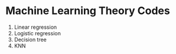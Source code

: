 # Machine Learning Theory Codes

1) Linear regression
2) Logistic regression
3) Decision tree
4) KNN
